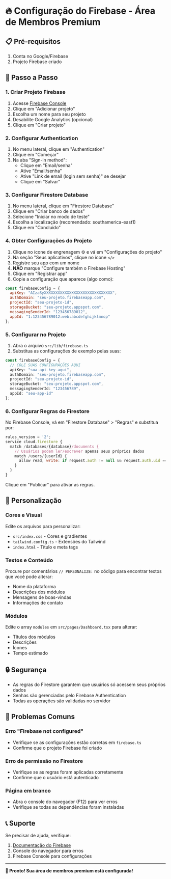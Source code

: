 # 🔥 Configuração do Firebase - Área de Membros Premium

## 📋 Pré-requisitos

1. Conta no Google/Firebase
2. Projeto Firebase criado

## 🚀 Passo a Passo

### 1. Criar Projeto Firebase

1. Acesse [Firebase Console](https://console.firebase.google.com/)
2. Clique em "Adicionar projeto"
3. Escolha um nome para seu projeto
4. Desabilite Google Analytics (opcional)
5. Clique em "Criar projeto"

### 2. Configurar Authentication

1. No menu lateral, clique em "Authentication"
2. Clique em "Começar"
3. Na aba "Sign-in method":
   - Clique em "Email/senha"
   - Ative "Email/senha"
   - Ative "Link de email (login sem senha)" se desejar
   - Clique em "Salvar"

### 3. Configurar Firestore Database

1. No menu lateral, clique em "Firestore Database"
2. Clique em "Criar banco de dados"
3. Selecione "Iniciar no modo de teste"
4. Escolha a localização (recomendado: southamerica-east1)
5. Clique em "Concluído"

### 4. Obter Configurações do Projeto

1. Clique no ícone de engrenagem ⚙️ e vá em "Configurações do projeto"
2. Na seção "Seus aplicativos", clique no ícone `</>`
3. Registre seu app com um nome
4. **NÃO** marque "Configure também o Firebase Hosting"
5. Clique em "Registrar app"
6. Copie a configuração que aparece (algo como):

```javascript
const firebaseConfig = {
  apiKey: "AIzaSyXXXXXXXXXXXXXXXXXXXXXXXXXXXXXX",
  authDomain: "seu-projeto.firebaseapp.com",
  projectId: "seu-projeto-id",
  storageBucket: "seu-projeto.appspot.com",
  messagingSenderId: "123456789012",
  appId: "1:123456789012:web:abcdefghijklmnop"
};
```

### 5. Configurar no Projeto

1. Abra o arquivo `src/lib/firebase.ts`
2. Substitua as configurações de exemplo pelas suas:

```typescript
const firebaseConfig = {
  // COLE SUAS CONFIGURAÇÕES AQUI
  apiKey: "sua-api-key-aqui",
  authDomain: "seu-projeto.firebaseapp.com",
  projectId: "seu-projeto-id",
  storageBucket: "seu-projeto.appspot.com",
  messagingSenderId: "123456789",
  appId: "seu-app-id"
};
```

### 6. Configurar Regras do Firestore

No Firebase Console, vá em "Firestore Database" > "Regras" e substitua por:

```javascript
rules_version = '2';
service cloud.firestore {
  match /databases/{database}/documents {
    // Usuários podem ler/escrever apenas seus próprios dados
    match /users/{userId} {
      allow read, write: if request.auth != null && request.auth.uid == userId;
    }
  }
}
```

Clique em "Publicar" para ativar as regras.

## 🎨 Personalização

### Cores e Visual

Edite os arquivos para personalizar:

- `src/index.css` - Cores e gradientes
- `tailwind.config.ts` - Extensões do Tailwind
- `index.html` - Título e meta tags

### Textos e Conteúdo

Procure por comentários `// PERSONALIZE:` no código para encontrar textos que você pode alterar:

- Nome da plataforma
- Descrições dos módulos
- Mensagens de boas-vindas
- Informações de contato

### Módulos

Edite o array `modules` em `src/pages/Dashboard.tsx` para alterar:

- Títulos dos módulos
- Descrições
- Ícones
- Tempo estimado

## 🔒 Segurança

- As regras do Firestore garantem que usuários só acessem seus próprios dados
- Senhas são gerenciadas pelo Firebase Authentication
- Todas as operações são validadas no servidor

## 🐛 Problemas Comuns

### Erro "Firebase not configured"

- Verifique se as configurações estão corretas em `firebase.ts`
- Confirme que o projeto Firebase foi criado

### Erro de permissão no Firestore

- Verifique se as regras foram aplicadas corretamente
- Confirme que o usuário está autenticado

### Página em branco

- Abra o console do navegador (F12) para ver erros
- Verifique se todas as dependências foram instaladas

## 📞 Suporte

Se precisar de ajuda, verifique:

1. [Documentação do Firebase](https://firebase.google.com/docs)
2. Console do navegador para erros
3. Firebase Console para configurações

---

**🎉 Pronto! Sua área de membros premium está configurada!**